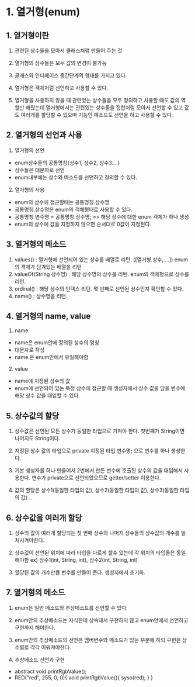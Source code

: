 # 1. 열거형(enum)

## 1. 열거형이란

1. 관련된 상수들을 모아서 클래스처럼 만들어 주는 것

2. 열거형의 상수들은 모두 값의 변경이 불가능

3. 클래스와 인터페이스 중간단계의 형태를 가지고 있다.

4. 열거형은 객체처럼 선언하고 사용할 수 있다.

5. 열거형을 사용하지 않을 때 관련있는 상수들을 모두 정의하고 사용할 때도 값의 역할만 해줬는데 열거형에서는 관련있는 상수들을 집합처럼 모아서 선언할 수 있고 값도 여러개를 할당할 수 있으며 기능인 메소드도 선언을 하고 사용할 수 있다.

## 2. 열거형의 선언과 사용

1. 열거형의 선언

- enum상수들의 공통명칭{상수1, 상수2, 상수3....}
- 상수들은 대문자로 선언
- enum내부에는 상수와 메소드를 선언하고 정의할 수 있다.

2. 열거형의 사용

- enum의 상수에 접근할때는 공통명칭.상수명
- 공통명칭.상수명은 enum의 객체형태로 사용할 수 있다.
- 공통명칭 변수명 = 공통명칭.상수명; => 해당 상수에 대한 enum 객체가 하나 생성
- enum의 상수에 값을 지정하지 않으면 순서대로 0값이 지정된다.

## 3. 열거형의 메소드

1. values() : 열거형에 선언되어 있는 상수를 배열로 리턴. ([열거형.상수,....]) enum의 객체가 담겨있는 배열을 리턴
2. valueOf(String 상수명) : 해당 상수명의 상수를 리턴. enum의 객체형으로 상수를 리턴.
3. ordinal() : 해당 상수의 인덱스 리턴. 몇 번째로 선언된 상수인지 확인할 수 있다.
4. name() : 상수명을 리턴.

## 4. 열거형의 name, value

1. name

- name은 enum안에 정의된 상수의 명칭
- 대문자로 작성
- name 은 enum안에서 유일해야함

2. value

- name에 지정된 상수의 값
- enum에 선언되어 있는 특정 상수에 접근할 때 생성자에서 상수 값을 담을 변수에 해당 상수 값을 대입할 수 있다.

## 5. 상수값의 할당

1. 상수값은 선언된 모든 상수가 동일한 타입으로 가져야 한다. 첫번째가 String이면 나머지도 String이다.

2. 지정된 상수 값의 타입으로
   private 지정된 타입 변수명; 으로 변수를 하나 생성한다.

3. 기본 생성자를 하나 만들어서 2번에서 만든 변수에 호출된 상수의 값을 대입해서 사용한다. 변수가 private으로 선언되었으므로 getter/setter 이용한다.

4. 값의 할당은 상수1(동일한 타입의 값), 상수2(동일한 타입의 값), 상수3(동일한 타입의 값)...

## 6. 상수값을 여러개 할당

1. 상수의 값이 여러개 할당되는 첫 번째 상수와 나머지 상수들의 상수값의 개수를 일치시켜야한다.

2. 상수값이 선언된 위치에 따라 타입을 다르게 할수 있는데 각 위치의 타입들은 동일해야함
   ex) 상수1(int, String, int), 상수2(int, String, int)

3. 할당된 값의 개수만큼 변수를 만들어 준다. 생성자에서 초기화.

## 7. 열거형의 메소드

1. enum은 일반 메소드와 추상메소드를 선언할 수 있다.

2. enum안의 추상메소드는 자식한테 상속돼서 구현하지 않고 enum안에서 선언하고 구현까지 해야한다.

3. enum안의 추상메소드의 선언은 멤버변수와 메소드가 있는 부분에 하되 구현은 상수별로 각각 이워져야한다.

4. 추상메소드 선언과 구현

- abstract void printRgbValue();
- RED("red", 255, 0, 0){
  void printRgbValue(){
  syso(red);
  }
  }
